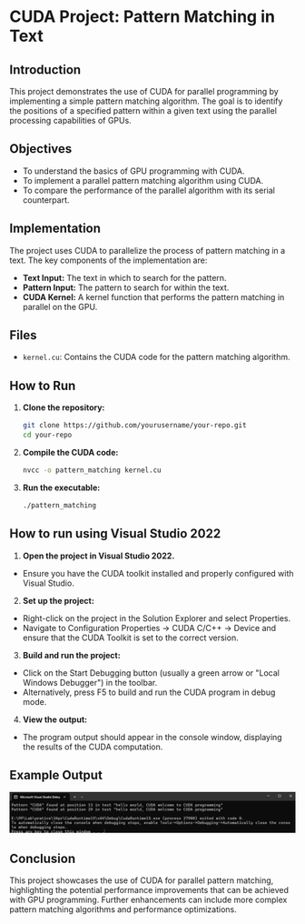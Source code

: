 # CUDA Project: Pattern Matching in Text

## Introduction
This project demonstrates the use of CUDA for parallel programming by implementing a simple pattern matching algorithm. The goal is to identify the positions of a specified pattern within a given text using the parallel processing capabilities of GPUs.

## Objectives
- To understand the basics of GPU programming with CUDA.
- To implement a parallel pattern matching algorithm using CUDA.
- To compare the performance of the parallel algorithm with its serial counterpart.

## Implementation
The project uses CUDA to parallelize the process of pattern matching in a text. The key components of the implementation are:

- **Text Input:** The text in which to search for the pattern.
- **Pattern Input:** The pattern to search for within the text.
- **CUDA Kernel:** A kernel function that performs the pattern matching in parallel on the GPU.

## Files
- `kernel.cu`: Contains the CUDA code for the pattern matching algorithm.

## How to Run
1. **Clone the repository:**
   ```sh
   git clone https://github.com/yourusername/your-repo.git
   cd your-repo
   ```
2. **Compile the CUDA code:**
   ```sh
   nvcc -o pattern_matching kernel.cu

   ```
3. **Run the executable:**
   ```sh
   ./pattern_matching
   ```

## How to run using Visual Studio 2022

1. **Open the project in Visual Studio 2022.**
- Ensure you have the CUDA toolkit installed and properly configured with Visual Studio.

2. **Set up the project:**
- Right-click on the project in the Solution Explorer and select Properties.
- Navigate to Configuration Properties -> CUDA C/C++ -> Device and ensure that the CUDA Toolkit is set to the correct version.

3. **Build and run the project:**
- Click on the Start Debugging button (usually a green arrow or "Local Windows Debugger") in the toolbar.
- Alternatively, press F5 to build and run the CUDA program in debug mode.

4. **View the output:**
- The program output should appear in the console window, displaying the results of the CUDA computation.

## Example Output

![Alt text](https://raw.githubusercontent.com/SuzenFirasta/Parallel-Programming-Projects/main/CUDA_Project/images/image.png)



## Conclusion
This project showcases the use of CUDA for parallel pattern matching, highlighting the potential performance improvements that can be achieved with GPU programming. Further enhancements can include more complex pattern matching algorithms and performance optimizations.
